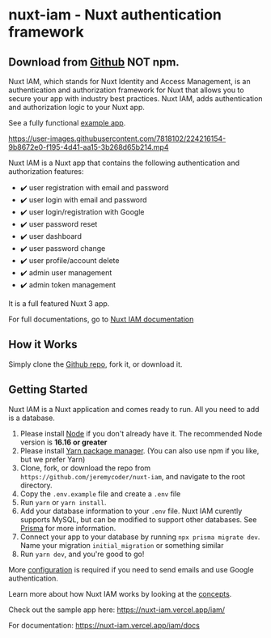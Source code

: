 # nuxt-iam - Nuxt authentication framework

## Download from **[Github](https://github.com/jeremycoder/nuxt-iam)** NOT npm.

Nuxt IAM, which stands for Nuxt Identity and Access Management, is an authentication and authorization framework for Nuxt that allows you to secure your app with industry best practices. Nuxt IAM, adds authentication and authorization logic to your Nuxt app.

See a fully functional [example app](https://nuxtiam.com/).

https://user-images.githubusercontent.com/7818102/224216154-9b8672e0-f195-4d41-aa15-3b268d65b214.mp4

Nuxt IAM is a Nuxt app that contains the following authentication and authorization features:

- ✔️ user registration with email and password
- ✔️ user login with email and password
- ✔️ user login/registration with Google
- ✔️ user password reset
- ✔️ user dashboard
- ✔️ user password change
- ✔️ user profile/account delete
- ✔️ admin user management
- ✔️ admin token management

It is a full featured Nuxt 3 app.

For full documentations, go to [Nuxt IAM documentation](https://nuxt-iam.vercel.app/iam/)

## How it Works

Simply clone the [Github repo](https://github.com/jeremycoder/nuxt-iam), fork it, or download it.

## Getting Started

Nuxt IAM is a Nuxt application and comes ready to run. All you need to add is a database.

1.  Please install [Node](https://nodejs.org) if you don't already have it. The recommended Node version is **16.16 or greater**
2.  Please install [Yarn package manager](https://yarnpkg.com/). (You can also use npm if you like, but we prefer Yarn)
3.  Clone, fork, or download the repo from `https://github.com/jeremycoder/nuxt-iam`, and navigate to the root directory.
4.  Copy the `.env.example` file and create a `.env` file
5.  Run `yarn` or `yarn install`.
6.  Add your database information to your `.env` file. Nuxt IAM curently supports MySQL, but can be modified to support other databases. See [Prisma](https://www.prisma.io/docs/reference/database-reference/connection-urls) for more information.
7.  Connect your app to your database by running `npx prisma migrate dev`. Name your migration `initial_migration` or something similar
8.  Run `yarn dev`, and you're good to go!

More [configuration](https://nuxt-iam.vercel.app/iam/docs/configuration) is required if you need to send emails and use Google authentication.

Learn more about how Nuxt IAM works by looking at the [concepts](https://nuxt-iam.vercel.app/iam/docs/concepts).

Check out the sample app here: https://nuxt-iam.vercel.app/iam/

For documentation: https://nuxt-iam.vercel.app/iam/docs
